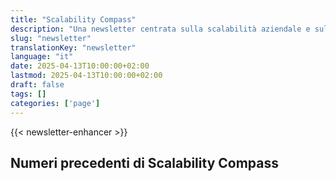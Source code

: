 ```yaml
---
title: "Scalability Compass"
description: "Una newsletter centrata sulla scalabilità aziendale e sulle strategie di crescita sostenibile"
slug: "newsletter"
translationKey: "newsletter"
language: "it"
date: 2025-04-13T10:00:00+02:00
lastmod: 2025-04-13T10:00:00+02:00
draft: false
tags: []
categories: ['page']
---
```


{{< newsletter-enhancer >}}

## Numeri precedenti di Scalability Compass
